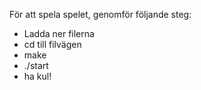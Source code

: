 För att spela spelet, genomför följande steg:
- Ladda ner filerna
- cd till filvägen
- make
- ./start
- ha kul!